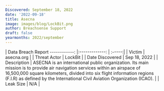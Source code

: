 ```yaml
---
Discovered: September 18, 2022
date: '2022-09-18'
title: Asecna
image: images/blog/LockBit.png
author: Breachsense Support
draft: false
yearmonths: 2022/september
---
```



| Data Breach Report
------------:     |:-------------:    | :-----:|
| Victim      | asecna.org      | 
| Threat Actor      |  LockBit     | 
| Date Discovered      | Sep 18, 2022      | 
| Description      | ASECNA is an international public organization. Its main mission is to provide air navigation services within an airspace of 16,500,000 square kilometers, divided into six flight information regions (F.I.R) as defined by the International Civil Aviation Organization (ICAO).       | 
| Leak Size      | N/A      | 

